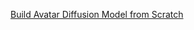 [Build Avatar Diffusion Model from Scratch](https://wuyangli.github.io/2024/01/01/build-avatar-diffusion-model-from-scratch)
